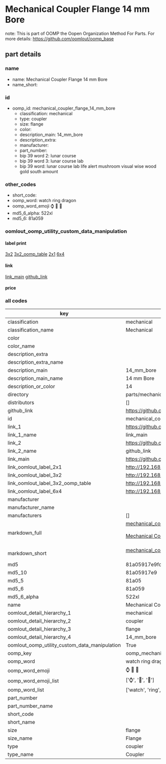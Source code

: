 # Mechanical Coupler Flange 14 mm Bore  

note: This is part of OOMP the Oopen Organization Method For Parts. For more details: https://github.com/oomlout/oomp_base

##  part details





### name
* name: Mechanical Coupler Flange 14 mm Bore
* name_short: 
### id
* oomp_id: mechanical_coupler_flange_14_mm_bore
  * classification: mechanical
  * type: coupler
  * size: flange
  * color: 
  * description_main: 14_mm_bore
  * description_extra: 
  * manufacturer: 
  * part_number: 
  * bip 39 word 2: lunar course
  * bip 39 word 3: lunar course lab
  * bip 39 word: lunar course lab life alert mushroom visual wise wood gold south amount

### other_codes
* short_code: 
* oomp_word: watch ring dragon
* oomp_word_emoji :watch: :ring: :dragon:
* md5_6_alpha: 522xl
* md5_6: 81a059






### oomlout_oomp_utility_custom_data_manipulation
#### label print
[3x2](http://192.168.1.245:1112/?label=oomp%20522xl)
[3x2_oomp_table](http://192.168.1.107:1112/?label=oomp%20522xl)
[2x1](http://192.168.1.242:1112/?label=oomp%20522xl)
[6x4](http://192.168.1.55:1112/?label=oomp%20522xl)    

#### link

[link_main](https://github.com/oomlout/oomlout_oomp_current_version_messy/tree/main/parts/mechanical_coupler_flange_14_mm_bore) [github_link](https://github.com/oomlout/oomlout_oomp_part_src/tree/main/parts/mechanical_coupler_flange_14_mm_bore)                             

#### price







### all codes 
| key | value |  
| --- | --- |  
| classification | mechanical |  
| classification_name | Mechanical |  
| color |  |  
| color_name |  |  
| description_extra |  |  
| description_extra_name |  |  
| description_main | 14_mm_bore |  
| description_main_name | 14 mm Bore |  
| description_or_color | 14 |  
| directory | parts/mechanical_coupler_flange_14_mm_bore |  
| distributors | [] |  
| github_link | https://github.com/oomlout/oomlout_oomp_part_src/tree/main/parts/mechanical_coupler_flange_14_mm_bore |  
| id | mechanical_coupler_flange_14_mm_bore |  
| link_1 | https://github.com/oomlout/oomlout_oomp_current_version_messy/tree/main/parts/mechanical_coupler_flange_14_mm_bore |  
| link_1_name | link_main |  
| link_2 | https://github.com/oomlout/oomlout_oomp_part_src/tree/main/parts/mechanical_coupler_flange_14_mm_bore |  
| link_2_name | github_link |  
| link_main | https://github.com/oomlout/oomlout_oomp_current_version_messy/tree/main/parts/mechanical_coupler_flange_14_mm_bore |  
| link_oomlout_label_2x1 | http://192.168.1.242:1112/?label=oomp%20522xl |  
| link_oomlout_label_3x2 | http://192.168.1.245:1112/?label=oomp%20522xl |  
| link_oomlout_label_3x2_oomp_table | http://192.168.1.107:1112/?label=oomp%20522xl |  
| link_oomlout_label_6x4 | http://192.168.1.55:1112/?label=oomp%20522xl |  
| manufacturer |  |  
| manufacturer_name |  |  
| manufacturers | [] |  
| markdown_full | [mechanical_coupler_flange_14_mm_bore](https://github.com/oomlout/oomlout_oomp_current_version_messy/tree/main/parts/mechanical_coupler_flange_14_mm_bore)<br>[](https://github.com/oomlout/oomlout_oomp_current_version_messy/tree/main/parts/mechanical_coupler_flange_14_mm_bore)<br>[Mechanical Coupler Flange 14 Mm Bore](https://github.com/oomlout/oomlout_oomp_current_version_messy/tree/main/parts/mechanical_coupler_flange_14_mm_bore)<br><br> |  
| markdown_short | [mechanical_coupler_flange_14_mm_bore](https://github.com/oomlout/oomlout_oomp_current_version_messy/tree/main/parts/mechanical_coupler_flange_14_mm_bore)<br><br> |  
| md5 | 81a05917e9fc7e9e47031814f80c5428 |  
| md5_10 | 81a05917e9 |  
| md5_5 | 81a05 |  
| md5_6 | 81a059 |  
| md5_6_alpha | 522xl |  
| name | Mechanical Coupler Flange 14 mm Bore |  
| oomlout_detail_hierarchy_1 | mechanical |  
| oomlout_detail_hierarchy_2 | coupler |  
| oomlout_detail_hierarchy_3 | flange |  
| oomlout_detail_hierarchy_4 | 14_mm_bore |  
| oomlout_oomp_utility_custom_data_manipulation | True |  
| oomp_key | oomp_mechanical_coupler_flange_14_mm_bore |  
| oomp_word | watch ring dragon |  
| oomp_word_emoji | :watch: :ring: :dragon: |  
| oomp_word_emoji_list | [':watch:', ':ring:', ':dragon:'] |  
| oomp_word_list | ['watch', 'ring', 'dragon'] |  
| part_number |  |  
| part_number_name |  |  
| short_code |  |  
| short_name |  |  
| size | flange |  
| size_name | Flange |  
| type | coupler |  
| type_name | Coupler |  
